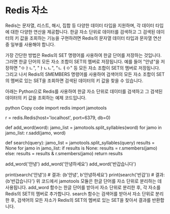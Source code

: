 # Redis 자소

Redis는 문자열, 리스트, 해시, 집합 등 다양한 데이터 타입을 지원하며, 각 데이터 타입에 대한 다양한 연산을 제공합니다. 한글 자소 단위로 데이터를 검색하고 그 검색된 데이터의 키 값을 조회하는 기능을 구현하려면 Redis의 문자열 데이터 타입과 문자열 연산 중 일부를 사용해야 합니다.

가장 간단한 방법은 Redis의 SET 명령어를 사용하여 한글 단어를 저장하는 것입니다. 그러면 한글 단어의 모든 자소 조합이 SET의 멤버로 저장됩니다. 예를 들어 "안녕"을 저장하면 "ㅇㅏㄴ", "ㅏㄴㄴ", "ㄴㅕㅇ" 등 모든 자소 조합이 SET의 멤버로 저장됩니다. 그리고 나서 Redis의 SMEMBERS 명령어를 사용하여 검색어의 모든 자소 조합이 SET의 멤버로 있는 SET을 조회하면 검색된 데이터의 키 값을 찾을 수 있습니다.

아래는 Python으로 Redis를 사용하여 한글 자소 단위로 데이터를 검색하고 그 검색된 데이터의 키 값을 조회하는 예제 코드입니다.

python
Copy code
import redis
import jamotools

r = redis.Redis(host='localhost', port=6379, db=0)

def add_word(word):
    jamo_list = jamotools.split_syllables(word)
    for jamo in jamo_list:
        r.sadd(jamo, word)

def search(query):
    jamo_list = jamotools.split_syllables(query)
    results = None
    for jamo in jamo_list:
        if results is None:
            results = r.smembers(jamo)
        else:
            results = results & r.smembers(jamo)
    return results

add_word('안녕')
add_word('안녕하세요')
add_word('반갑습니다')

print(search('안녕'))  # 결과: {b'안녕', b'안녕하세요'}
print(search('반갑'))  # 결과: {b'반갑습니다'}
위 코드에서 jamotools 모듈은 한글 단어를 자소 단위로 분리하는 데 사용됩니다. add_word 함수는 한글 단어를 받아서 자소 단위로 분리한 후, 각 자소를 Redis의 SET의 멤버로 추가합니다. search 함수는 검색어를 받아서 자소 단위로 분리한 후, 검색어의 모든 자소가 Redis의 SET의 멤버로 있는 SET을 찾아서 결과를 반환합니다.

